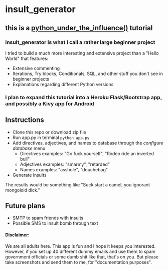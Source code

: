 # insult_generator
## this is a [python_under_the_influence()](http://pythonundertheinfluence.com) tutorial


### insult_generator is what I call a rather large beginner project

I tried to build a much more interesting and extensive project than a "Hello World" that features:
* Extensive commenting
* Iterations, Try blocks, Conditionals, SQL, and other stuff you don't see in beginner projects
* Explanations regarding different Python versions

### I plan to expand this tutorial into a Heroku Flask/Bootstrap app, and possibly a Kivy app for Android

## Instructions
* Clone this repo or download zip file
* Run app.py in terminal ```python app.py```
* Add directives, adjectives, and names to database through the *_configure database_* menu
  * Directives examples: "Go fuck yourself", "Rodeo ride an inverted bull"
  * Adjectives examples: "smarmy", "retarded"
  * Names examples: "asshole", "douchebag"
* Generate insults

The results would be something like "Suck start a camel, you ignorant mongoloid dick."

## Future plans
* SMTP to spam friends with insults
* Possible SMS to insult bomb through text

#### Disclaimer:
We are all adults here. This app is fun and I hope it keeps you interested. However, if you set up 40 different dummy emails and use them to spam government officials or some dumb shit like that, that's on you. But please take screenshots and send them to me, for "documentation purposes".
